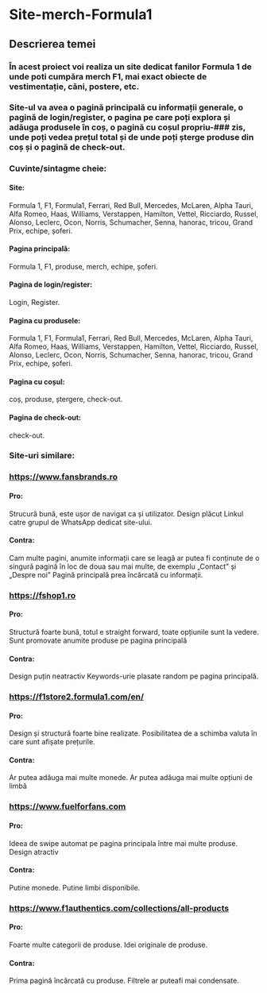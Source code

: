 # Site-merch-Formula1
## Descrierea temei

### În acest proiect voi realiza un site dedicat fanilor Formula 1 de unde poti cumpăra merch F1, mai exact obiecte de vestimentație, căni, postere, etc.
### Site-ul va avea o pagină principală cu informații generale, o pagină de login/register, o pagina pe care poți explora și adăuga produsele în coș, o pagină cu coșul propriu-### zis, unde poți vedea prețul total și de unde poți șterge produse din coș și o pagină de check-out.
### Cuvinte/sintagme cheie:
#### Site:
Formula 1, F1, Formula1, Ferrari, Red Bull, Mercedes, McLaren, Alpha Tauri, Alfa Romeo, Haas, Williams, Verstappen, Hamilton, Vettel, Ricciardo, Russel, Alonso, Leclerc, Ocon, Norris, Schumacher, Senna, hanorac, tricou, Grand Prix, echipe, șoferi.
#### Pagina principală: 
Formula 1, F1, produse, merch, echipe, șoferi.
#### Pagina de login/register: 
Login, Register.
#### Pagina cu produsele: 
Formula 1, F1, Formula1, Ferrari, Red Bull, Mercedes, McLaren, Alpha Tauri, Alfa Romeo, Haas, Williams, Verstappen, Hamilton, Vettel, Ricciardo, Russel, Alonso, Leclerc, Ocon, Norris, Schumacher, Senna, hanorac, tricou, Grand Prix, echipe, șoferi.
#### Pagina cu coșul: 
coș, produse, ștergere, check-out.
#### Pagina de check-out: 
check-out.
### Site-uri similare:
### https://www.fansbrands.ro
#### Pro:
Strucură bună, este ușor de navigat ca și utilizator.
Design plăcut
Linkul catre grupul de WhatsApp dedicat site-ului.
#### Contra:
Cam multe pagini, anumite informații care se leagă ar putea fi conținute de o singură pagină în loc de doua sau mai multe, de exemplu „Contact” și „Despre noi”
Pagină principală prea încărcată cu informații.
### https://fshop1.ro
#### Pro:
Structură foarte bună, totul e straight forward, toate opțiunile sunt la vedere.
Sunt promovate anumite produse pe pagina principală
#### Contra:
Design puțin neatractiv 
Keywords-urie plasate random pe pagina principală.
### https://f1store2.formula1.com/en/
#### Pro:
Design și structură foarte bine realizate.
Posibilitatea de a schimba valuta în care sunt afișate prețurile.
#### Contra:
Ar putea adăuga mai multe monede.
Ar putea adăuga mai multe opțiuni de limbă
### https://www.fuelforfans.com
#### Pro:
Ideea de swipe automat pe pagina principala între mai multe produse.
Design atractiv
#### Contra:
Putine monede.
Putine limbi disponibile.
### https://www.f1authentics.com/collections/all-products
#### Pro:
Foarte multe categorii de produse.
Idei originale de produse.
#### Contra:
Prima pagină încărcată cu produse.
Filtrele ar puteafi mai condensate.

